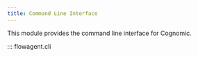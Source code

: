 ```yaml
---
title: Command Line Interface
---
```


This module provides the command line interface for Cognomic.

::: flowagent.cli
